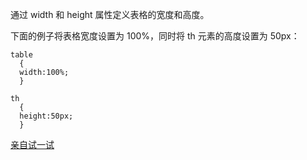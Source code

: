 通过 width 和 height 属性定义表格的宽度和高度。

下面的例子将表格宽度设置为 100%，同时将 th 元素的高度设置为 50px：

```
table
  {
  width:100%;
  }

th
  {
  height:50px;
  }
```

[亲自试一试](http://www.w3school.com.cn/tiy/t.asp?f=csse_table_width)